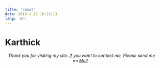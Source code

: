 ```yaml
---
title: 'about'
date: 2019-1-27 16:21:13
lang: 'en'
---
```


# Karthick

<div align="center">

_Thank you for visiting my site. If you want to contact me, Please send me an <a href="mailto:karthiram165@gmail.com">Mail</a>
._

</div>
